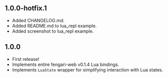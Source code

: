 ## 1.0.0-hotfix.1
- Added CHANGELOG.md.
- Added README.md to lua_repl example.
- Added screenshot to lua_repl example.

## 1.0.0
- First release!
- Implements entire fengari-web v0.1.4 Lua bindings.
- Implements `LuaState` wrapper for simplifying interaction with Lua states.